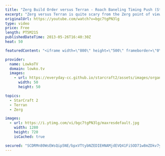 ```yaml
---
title: "Zerg Build Order versus Terran - Roach Baneling Timing Push (StarCraft 2 Heart of the Swarm)"
excerpt: "Zerg versus Terran is quite scary from the Zerg point of view. This Zerg build order is by Symbol from team Azubu. Symbol is a great Zerg player, one of the best players in the world. The Zerg build order we are taking a look at will be from a game that Symbol played in the round of 8 from the WCS Korea"
originalUrl: https://youtube.com/watch?v=bgc7tgPN3lg
type: video
price: Free
length: PT5M21S
publishedDateTime: 2013-05-26T16:40:30Z
heat: 50

featuredContent: "<iframe width=\"800\" height=\"500\" frameborder=\"0\" src=\"https://www.youtube.com/embed/bgc7tgPN3lg\" allow=\"accelerometer; autoplay; encrypted-media; gyroscope; picture-in-picture\" allowfullscreen></iframe>"

provider:
  name: LowkoTV
  domain: lowko.tv
  images:
    - url: https://everyday-cc.github.io/starcraft2/assets/images/organizations/lowko.tv-50x50.jpg
      width: 50
      height: 50

topics:
  - StarCraft 2
  - Terran
  - Zerg

images:
  - url: https://i.ytimg.com/vi/bgc7tgPN3lg/maxresdefault.jpg
    width: 1280
    height: 720
    isCached: true

secured: "SCDRMn80WsEWsQip5NE/bpxVTtybNZEDIEHNAMjdEVQ41FiSOD71w8mZDkv7y0GS2rLVXmgDp/ayWCatVvD8lea2owzIEJZJZqtnqL717KckTv00Vn6IJGpYFUO6YmEf/Qp0TjRCUg8Xp9rBgGHvUV7ER7MwssoF+B3N/xu8v09v5wIcFnmcwU6oRKoBiMHVaHXMzNisCK1bRvR8MmSD1YzrJMZgXDbMAfHIK3X/R65rkrfVkwQdhbZIMvEJozWHPIpMBWQngSwbCsfyfBPBlKuPjGTuKx3Zti9uhQLApS2mQefrUblQ4Lce5ic9Hx/xajUS9xM7MW9RXKmVwXXWy9DOc3AloWL23k6cz3UkHSHW4pMFgQP+0GJlOdw9uuelcMXbQ5i5KnK5aU4gBR0zKqdHHx+X7ip0bzcEW72nD/4=;pYhWEiJWcjHneym3hYU8AQ=="
---
```


